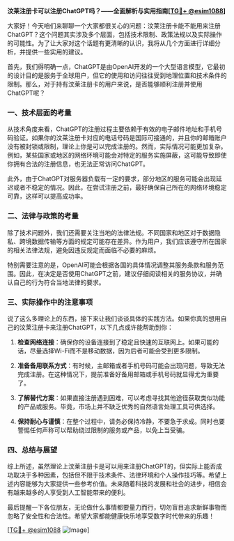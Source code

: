 **汶莱注册卡可以注册ChatGPT吗？——全面解析与实用指南[[TG💪+ @esim1088](https://t.me/s/esim1088)]**

大家好！今天咱们来聊聊一个大家都很关心的问题：汶莱注册卡能不能用来注册ChatGPT？这个问题其实涉及多个层面，包括技术限制、政策法规以及实际操作的可能性。为了让大家对这个话题有更清晰的认识，我将从几个方面进行详细分析，并提供一些实用的建议。

首先，我们得明确一点，ChatGPT是由OpenAI开发的一个大型语言模型，它最初的设计目的是服务于全球用户，但它的使用和访问往往受到地理位置和技术条件的限制。那么，对于持有汶莱注册卡的用户来说，是否能够顺利注册并使用ChatGPT呢？

### 一、技术层面的考量

从技术角度来看，ChatGPT的注册过程主要依赖于有效的电子邮件地址和手机号码验证。如果你的汶莱注册卡对应的电话号码是国际可接通的，并且你的邮箱账户没有被封锁或限制，理论上你是可以完成注册的。然而，实际情况可能更加复杂。例如，某些国家或地区的网络环境可能会对特定的服务实施屏蔽，这可能导致即使你拥有合法的注册信息，也无法正常访问ChatGPT。

此外，由于ChatGPT对服务器负载有一定的要求，部分地区的服务可能会出现延迟或者不稳定的情况。因此，在尝试注册之前，最好确保自己所在的网络环境稳定可靠，这样可以提高成功率。

### 二、法律与政策的考量

除了技术问题外，我们还需要关注当地的法律法规。不同国家和地区对于数据隐私、跨境数据传输等方面的规定可能存在差异。作为用户，我们应该遵守所在国家的相关法律法规，避免因违反规定而面临不必要的麻烦。

特别需要注意的是，OpenAI可能会根据各国的具体情况调整其服务条款和服务范围。因此，在决定是否使用ChatGPT之前，建议仔细阅读相关的服务协议，并确认自己的行为符合当地法律的要求。

### 三、实际操作中的注意事项

说了这么多理论上的东西，接下来让我们谈谈具体的实践方法。如果你真的想用自己的汶莱注册卡来注册ChatGPT，以下几点或许能帮助到你：

1. **检查网络连接**：确保你的设备连接到了稳定且快速的互联网上。如果可能的话，尽量选择Wi-Fi而不是移动数据，因为后者可能会受到更多限制。
   
2. **准备备用联系方式**：有时候，主邮箱或者手机号码可能会出现问题，导致无法完成注册。在这种情况下，提前准备好备用邮箱或手机号码就显得尤为重要了。

3. **了解替代方案**：如果直接注册遇到困难，可以考虑寻找其他途径获取类似功能的产品或服务。毕竟，市场上并不缺乏优秀的自然语言处理工具可供选择。

4. **保持耐心与谨慎**：在整个过程中，请务必保持冷静，不要急于求成。同时也要警惕任何声称可以帮助绕过限制的服务或产品，以免上当受骗。

### 四、总结与展望

综上所述，虽然理论上汶莱注册卡是可以用来注册ChatGPT的，但实际上能否成功取决于多种因素，包括但不限于技术条件、法律环境和个人操作技巧等。希望上述内容能够为大家提供一些参考价值。未来随着科技的发展和社会的进步，相信会有越来越多的人享受到人工智能带来的便利。

最后提醒一下各位朋友，无论做什么事情都要量力而行，切勿盲目追求新鲜事物而忽略了安全性和合法性。希望大家都能健康快乐地享受数字时代带来的乐趣！

[[TG💪+ @esim1088](https://t.me/s/esim1088) ![Image](https://i.postimg.cc/4NQfJmqS/Snipaste-2025-05-13-00-14-12.png)]